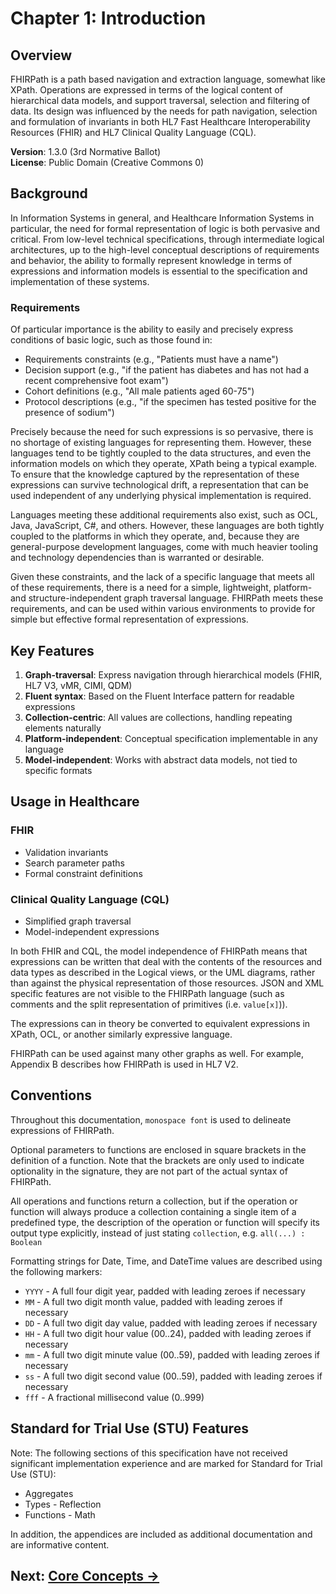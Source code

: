 # Chapter 1: Introduction

## Overview

FHIRPath is a path based navigation and extraction language, somewhat like XPath. Operations are expressed in terms of the logical content of hierarchical data models, and support traversal, selection and filtering of data. Its design was influenced by the needs for path navigation, selection and formulation of invariants in both HL7 Fast Healthcare Interoperability Resources (FHIR) and HL7 Clinical Quality Language (CQL).

**Version**: 1.3.0 (3rd Normative Ballot)  
**License**: Public Domain (Creative Commons 0)

## Background

In Information Systems in general, and Healthcare Information Systems in particular, the need for formal representation of logic is both pervasive and critical. From low-level technical specifications, through intermediate logical architectures, up to the high-level conceptual descriptions of requirements and behavior, the ability to formally represent knowledge in terms of expressions and information models is essential to the specification and implementation of these systems.

### Requirements

Of particular importance is the ability to easily and precisely express conditions of basic logic, such as those found in:

- Requirements constraints (e.g., "Patients must have a name")
- Decision support (e.g., "if the patient has diabetes and has not had a recent comprehensive foot exam")
- Cohort definitions (e.g., "All male patients aged 60-75")
- Protocol descriptions (e.g., "if the specimen has tested positive for the presence of sodium")

Precisely because the need for such expressions is so pervasive, there is no shortage of existing languages for representing them. However, these languages tend to be tightly coupled to the data structures, and even the information models on which they operate, XPath being a typical example. To ensure that the knowledge captured by the representation of these expressions can survive technological drift, a representation that can be used independent of any underlying physical implementation is required.

Languages meeting these additional requirements also exist, such as OCL, Java, JavaScript, C#, and others. However, these languages are both tightly coupled to the platforms in which they operate, and, because they are general-purpose development languages, come with much heavier tooling and technology dependencies than is warranted or desirable.

Given these constraints, and the lack of a specific language that meets all of these requirements, there is a need for a simple, lightweight, platform- and structure-independent graph traversal language. FHIRPath meets these requirements, and can be used within various environments to provide for simple but effective formal representation of expressions.

## Key Features

1. **Graph-traversal**: Express navigation through hierarchical models (FHIR, HL7 V3, vMR, CIMI, QDM)
2. **Fluent syntax**: Based on the Fluent Interface pattern for readable expressions
3. **Collection-centric**: All values are collections, handling repeating elements naturally
4. **Platform-independent**: Conceptual specification implementable in any language
5. **Model-independent**: Works with abstract data models, not tied to specific formats

## Usage in Healthcare

### FHIR
- Validation invariants
- Search parameter paths
- Formal constraint definitions

### Clinical Quality Language (CQL)
- Simplified graph traversal
- Model-independent expressions

In both FHIR and CQL, the model independence of FHIRPath means that expressions can be written that deal with the contents of the resources and data types as described in the Logical views, or the UML diagrams, rather than against the physical representation of those resources. JSON and XML specific features are not visible to the FHIRPath language (such as comments and the split representation of primitives (i.e. `value[x]`)).

The expressions can in theory be converted to equivalent expressions in XPath, OCL, or another similarly expressive language.

FHIRPath can be used against many other graphs as well. For example, Appendix B describes how FHIRPath is used in HL7 V2.

## Conventions

Throughout this documentation, `monospace font` is used to delineate expressions of FHIRPath.

Optional parameters to functions are enclosed in square brackets in the definition of a function. Note that the brackets are only used to indicate optionality in the signature, they are not part of the actual syntax of FHIRPath.

All operations and functions return a collection, but if the operation or function will always produce a collection containing a single item of a predefined type, the description of the operation or function will specify its output type explicitly, instead of just stating `collection`, e.g. `all(...) : Boolean`

Formatting strings for Date, Time, and DateTime values are described using the following markers:

- `YYYY` - A full four digit year, padded with leading zeroes if necessary
- `MM` - A full two digit month value, padded with leading zeroes if necessary
- `DD` - A full two digit day value, padded with leading zeroes if necessary
- `HH` - A full two digit hour value (00..24), padded with leading zeroes if necessary
- `mm` - A full two digit minute value (00..59), padded with leading zeroes if necessary
- `ss` - A full two digit second value (00..59), padded with leading zeroes if necessary
- `fff` - A fractional millisecond value (0..999)

## Standard for Trial Use (STU) Features

Note: The following sections of this specification have not received significant implementation experience and are marked for Standard for Trial Use (STU):

- Aggregates
- Types - Reflection
- Functions - Math

In addition, the appendices are included as additional documentation and are informative content.

## Next: [Core Concepts →](02-core-concepts.md)